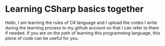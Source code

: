 # Learning CSharp basics together
Hello, I am learning the rules of C# language and I upload the codes I write during the learning process to my github account so that I can refer to them if needed.
If you are on the path of learning this programming language, this piece of code can be useful for you.
